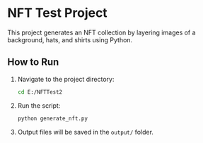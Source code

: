 # NFT Test Project

This project generates an NFT collection by layering images of a background, hats, and shirts using Python.

## How to Run

1. Navigate to the project directory:
   ```bash
   cd E:/NFTTest2
   ```

2. Run the script:
   ```bash
   python generate_nft.py
   ```

3. Output files will be saved in the `output/` folder.
